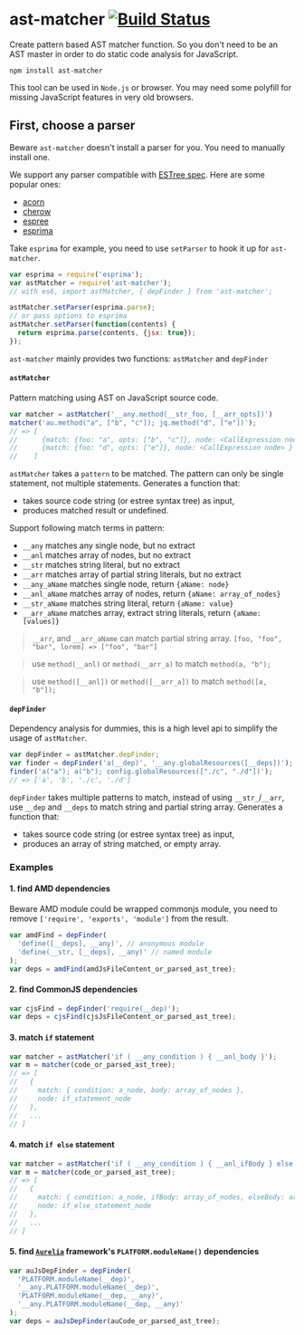 # ast-matcher [![Build Status](https://travis-ci.org/huochunpeng/ast-matcher.svg?branch=master)](https://travis-ci.org/huochunpeng/ast-matcher)

Create pattern based AST matcher function. So you don't need to be an AST master in order to do static code analysis for JavaScript.


```
npm install ast-matcher
```

This tool can be used in `Node.js` or browser. You may need some polyfill for missing JavaScript features in very old browsers.

## First, choose a parser

Beware `ast-matcher` doesn't install a parser for you. You need to manually install one.

We support any parser compatible with [ESTree spec](https://github.com/estree/estree). Here are some popular ones:

- [acorn](https://github.com/acornjs/acorn)
- [cherow](https://github.com/cherow/cherow)
- [espree](https://github.com/eslint/espree)
- [esprima](https://github.com/jquery/esprima/)

Take `esprima` for example, you need to use `setParser` to hook it up for `ast-matcher`.

```js
var esprima = require('esprima');
var astMatcher = require('ast-matcher');
// with es6, import astMatcher, { depFinder } from 'ast-matcher';

astMatcher.setParser(esprima.parse);
// or pass options to esprima
astMatcher.setParser(function(contents) {
  return esprima.parse(contents, {jsx: true});
});
```

`ast-matcher` mainly provides two functions: `astMatcher` and `depFinder`

#### `astMatcher`

Pattern matching using AST on JavaScript source code.

```js
var matcher = astMatcher('__any.method(__str_foo, [__arr_opts])')
matcher('au.method("a", ["b", "c"]); jq.method("d", ["e"])');
// => [
//      {match: {foo: "a", opts: ["b", "c"]}, node: <CallExpression node> }
//      {match: {foo: "d", opts: ["e"]}, node: <CallExpression node> }
//    ]
```

`astMatcher` takes a `pattern` to be matched. The pattern can only be single statement, not multiple statements. Generates a function that:

* takes source code string (or estree syntax tree) as input,
* produces matched result or undefined.

Support following match terms in pattern:

* `__any`       matches any single node, but no extract
* `__anl`       matches array of nodes, but no extract
* `__str`       matches string literal, but no extract
* `__arr`       matches array of partial string literals, but no extract
* `__any_aName` matches single node, return `{aName: node}`
* `__anl_aName` matches array of nodes, return `{aName: array_of_nodes}`
* `__str_aName` matches string literal, return `{aName: value}`
* `__arr_aName` matches array, extract string literals, return `{aName: [values]}`

> `__arr`, and `__arr_aName` can match partial string array. `[foo, "foo", "bar", lorem] => ["foo", "bar"]`

> use `method(__anl)` or `method(__arr_a)` to match `method(a, "b");`

> use `method([__anl])` or `method([__arr_a])` to match `method([a, "b"]);`

#### `depFinder`

Dependency analysis for dummies, this is a high level api to simplify the usage of `astMatcher`.

```js
var depFinder = astMatcher.depFinder;
var finder = depFinder('a(__dep)', '__any.globalResources([__deps])');
finder('a("a"); a("b"); config.globalResources(["./c", "./d"])');
// => ['a', 'b', './c', './d']
```

`depFinder` takes multiple patterns to match, instead of using `__str_`/`__arr`, use `__dep` and `__deps` to match string and partial string array. Generates a function that:

* takes source code string (or estree syntax tree) as input,
* produces an array of string matched, or empty array.

### Examples

#### 1. find AMD dependencies

Beware AMD module could be wrapped commonjs module, you need to remove `['require', 'exports', 'module']` from the result.

```js
var amdFind = depFinder(
  'define([__deps], __any)', // anonymous module
  'define(__str, [__deps], __any)' // named module
);
var deps = amdFind(amdJsFileContent_or_parsed_ast_tree);
```

#### 2. find CommonJS dependencies

```js
var cjsFind = depFinder('require(__dep)');
var deps = cjsFind(cjsJsFileContent_or_parsed_ast_tree);
```

#### 3. match `if` statement

```js
var matcher = astMatcher('if ( __any_condition ) { __anl_body }');
var m = matcher(code_or_parsed_ast_tree);
// => [
//   {
//     match: { condition: a_node, body: array_of_nodes },
//     node: if_statement_node
//   },
//   ...
// ]
```

#### 4. match `if else` statement

```js
var matcher = astMatcher('if ( __any_condition ) { __anl_ifBody } else { __anl_elseBody }');
var m = matcher(code_or_parsed_ast_tree);
// => [
//   {
//     match: { condition: a_node, ifBody: array_of_nodes, elseBody: array_of_nodes },
//     node: if_else_statement_node
//   },
//   ...
// ]
```

#### 5. find [`Aurelia`](http://aurelia.io) framework's `PLATFORM.moduleName()` dependencies

```js
var auJsDepFinder = depFinder(
  'PLATFORM.moduleName(__dep)',
  '__any.PLATFORM.moduleName(__dep)',
  'PLATFORM.moduleName(__dep, __any)',
  '__any.PLATFORM.moduleName(__dep, __any)'
);
var deps = auJsDepFinder(auCode_or_parsed_ast_tree);
```
